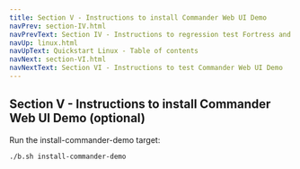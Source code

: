 ```yaml
---
title: Section V - Instructions to install Commander Web UI Demo
navPrev: section-IV.html
navPrevText: Section IV - Instructions to regression test Fortress and OpenLDAP
navUp: linux.html
navUpText: Quickstart Linux - Table of contents
navNext: section-VI.html
navNextText: Section VI - Instructions to test Commander Web UI Demo
---
```


## Section V - Instructions to install Commander Web UI Demo (optional)

Run the install-commander-demo target:

    ./b.sh install-commander-demo 
